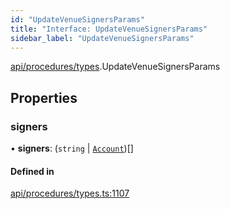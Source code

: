 ```yaml
---
id: "UpdateVenueSignersParams"
title: "Interface: UpdateVenueSignersParams"
sidebar_label: "UpdateVenueSignersParams"
---
```


[api/procedures/types](../../../../../modules/API/Procedures/Types/Types.md).UpdateVenueSignersParams

## Properties

### signers

• **signers**: (`string` \| [`Account`](../../../../../classes/API/Entities/Account/Account.md))[]

#### Defined in

[api/procedures/types.ts:1107](https://github.com/PolymeshAssociation/polymesh-sdk/blob/5b946f904/src/api/procedures/types.ts#L1107)
